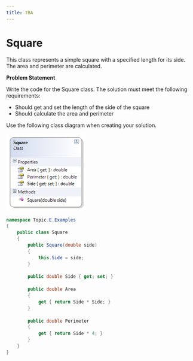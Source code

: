 ```yaml
---
title: TBA
---
```

# Square

This class represents a simple square with a specified length for its side. The area and perimeter are calculated. 

**Problem Statement**

Write the code for the Square class. The solution must meet the following requirements:

* Should get and set the length of the side of the square
* Should calculate the area and perimeter

Use the following class diagram when creating your solution.

![Square Class Diagram](./E-Square.png)

```csharp
namespace Topic.E.Examples
{
    public class Square
    {
        public Square(double side)
        {
            this.Side = side;
        }

        public double Side { get; set; }

        public double Area
        {
            get { return Side * Side; }
        }

        public double Perimeter
        {
            get { return Side * 4; }
        }
    }
}
```
